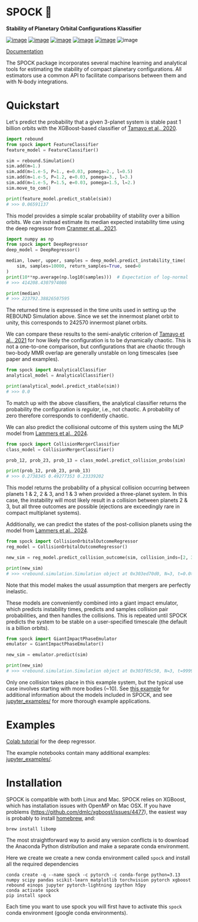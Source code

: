 # SPOCK 🖖

**Stability of Planetary Orbital Configurations Klassifier**

[![image](https://badge.fury.io/py/spock.svg)](https://badge.fury.io/py/spock)
[![image](http://img.shields.io/badge/license-GPL-green.svg?style=flat)](https://github.com/dtamayo/spock/blob/master/LICENSE)
[![image](http://img.shields.io/badge/arXiv-2007.06521-green.svg?style=flat)](http://arxiv.org/abs/2007.06521)
[![image](http://img.shields.io/badge/arXiv-2101.04117-green.svg?style=flat)](https://arxiv.org/abs/2101.04117)
[![image](http://img.shields.io/badge/arXiv-2106.14863-green.svg?style=flat)](https://arxiv.org/abs/2106.14863)
![image](https://raw.githubusercontent.com/dtamayo/spock/master/paper_plots/spockpr.jpg)

[Documentation](https://spock-instability.readthedocs.io/en/latest/)

The SPOCK package incorporates several machine learning and analytical tools for estimating the stability of compact planetary configurations.
All estimators use a common API to facilitate comparisons between them and with N-body integrations.

# Quickstart

Let's predict the probability that a given 3-planet system is stable past 1 billion orbits with the XGBoost-based classifier of [Tamayo et al., 2020](http://arxiv.org/abs/2007.06521).

```python
import rebound
from spock import FeatureClassifier
feature_model = FeatureClassifier()

sim = rebound.Simulation()
sim.add(m=1.)
sim.add(m=1.e-5, P=1., e=0.03, pomega=2., l=0.5)
sim.add(m=1.e-5, P=1.2, e=0.03, pomega=3., l=3.)
sim.add(m=1.e-5, P=1.5, e=0.03, pomega=1.5, l=2.)
sim.move_to_com()

print(feature_model.predict_stable(sim))
# >>> 0.06591137
```

This model provides a simple scalar probability of stability over a billion orbits.
We can instead estimate its median expected instability time using the deep regressor from [Cranmer et al., 2021](https://arxiv.org/abs/2101.04117).

```python
import numpy as np
from spock import DeepRegressor
deep_model = DeepRegressor()

median, lower, upper, samples = deep_model.predict_instability_time(
    sim, samples=10000, return_samples=True, seed=0
)
print(10**np.average(np.log10(samples)))  # Expectation of log-normal
# >>> 414208.4307974086

print(median)
# >>> 223792.38826507595
```

The returned time is expressed in the time units used in setting up the REBOUND Simulation above.
Since we set the innermost planet orbit to unity, this corresponds to 242570 innermost planet orbits.

We can compare these results to the semi-analytic criterion of [Tamayo et al., 2021](https://arxiv.org/abs/2106.14863) for how likely the configuration is to be dynamically chaotic.
This is not a one-to-one comparison, but configurations that are chaotic through two-body MMR overlap are generally unstable on long timescales (see paper and examples).

```python
from spock import AnalyticalClassifier
analytical_model = AnalyticalClassifier()

print(analytical_model.predict_stable(sim))
# >>> 0.0
```

To match up with the above classifiers, the analytical classifier returns the probability the configuration is *regular*, i.e., not chaotic.
A probability of zero therefore corresponds to confidently chaotic.

We can also predict the collisional outcome of this system using the MLP model from [Lammers et al., 2024](https://arxiv.org/abs/2408.08873).

```python
from spock import CollisionMergerClassifier
class_model = CollisionMergerClassifier()

prob_12, prob_23, prob_13 = class_model.predict_collision_probs(sim)

print(prob_12, prob_23, prob_13)
# >>> 0.2738345 0.49277353 0.23339202
```

This model returns the probability of a physical collision occurring between planets 1 & 2, 2 & 3, and 1 & 3 when provided a three-planet system. In this case, the instability will most likely result in a collision between planets 2 & 3, but all three outcomes are possible (ejections are exceedingly rare in compact multiplanet systems).

Additionally, we can predict the states of the post-collision planets using the model from [Lammers et al., 2024](https://arxiv.org/abs/2408.08873).

```python
from spock import CollisionOrbitalOutcomeRegressor
reg_model = CollisionOrbitalOutcomeRegressor()

new_sim = reg_model.predict_collision_outcome(sim, collision_inds=[2, 3])

print(new_sim)
# >>> <rebound.simulation.Simulation object at 0x303ed70d0, N=3, t=0.0>
```

Note that this model makes the usual assumption that mergers are perfectly inelastic.

These models are conveniently combined into a giant impact emulator, which predicts instability times, predicts and samples collision pair probabilities, and then handles the collisions. This is repeated until SPOCK predicts the system to be stable on a user-specified timescale (the default is a billion orbits).

```python
from spock import GiantImpactPhaseEmulator
emulator = GiantImpactPhaseEmulator()

new_sim = emulator.predict(sim)

print(new_sim)
# >>> <rebound.simulation.Simulation object at 0x303f05c50, N=3, t=999999999.9999993>
```

Only one collision takes place in this example system, but the typical use case involves starting with more bodies (~10).
See [this example](https://github.com/dtamayo/spock/blob/master/jupyter_examples/QuickStart.ipynb) for additional information about the models included in SPOCK, and see [jupyter\_examples/](https://github.com/dtamayo/spock/tree/master/jupyter_examples) for more thorough example applications.

# Examples

[Colab tutorial](https://colab.research.google.com/drive/1R3NrPmtI5DZFq_VZtv8gowINBrXM85Zv?usp=sharing)
for the deep regressor.

The example notebooks contain many additional examples:
[jupyter\_examples/](https://github.com/dtamayo/spock/tree/master/jupyter_examples).

# Installation

SPOCK is compatible with both Linux and Mac. SPOCK relies on XGBoost, which has installation issues with OpenMP on
Mac OSX. If you have problems (<https://github.com/dmlc/xgboost/issues/4477>), the easiest way is
probably to install [homebrew](brew.sh), and:

```
brew install libomp
```

The most straightforward way to avoid any version conflicts is to download the Anaconda Python distribution and make a separate conda environment.

Here we create we create a new conda environment called `spock` and install all the required dependencies
```
conda create -q --name spock -c pytorch -c conda-forge python=3.13 numpy scipy pandas scikit-learn matplotlib torchvision pytorch xgboost rebound einops jupyter pytorch-lightning ipython h5py
conda activate spock
pip install spock
```

Each time you want to use spock you will first have to activate this `spock` conda environment (google conda environments).
